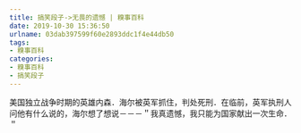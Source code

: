 ```yaml
---
title: 搞笑段子->无畏的遗憾 | 糗事百科
date: 2019-10-30 15:36:50
urlname: 03dab397599f60e2893ddc1f4e44db50
tags: 
- 糗事百科
categories:
- 糗事百科
- 搞笑段子
---
```

美国独立战争时期的英雄内森．海尔被英军抓住，判处死刑．在临前，英军执刑人问他有什么说的，海尔想了想说－－－＂我真遗憾，我只能为国家献出一次生命．＂


